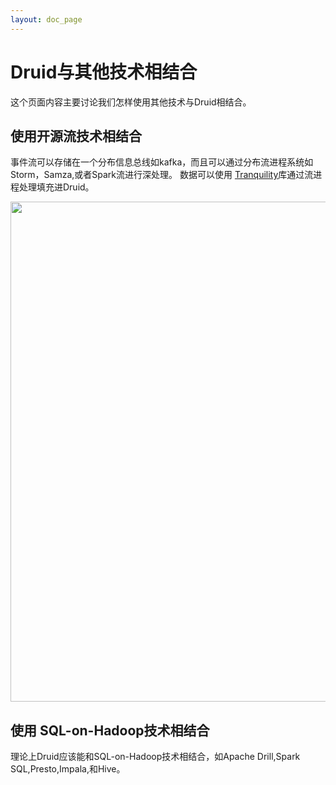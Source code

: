 ```yaml
---
layout: doc_page
---
```

# Druid与其他技术相结合
 
这个页面内容主要讨论我们怎样使用其他技术与Druid相结合。
## 使用开源流技术相结合
 
事件流可以存储在一个分布信息总线如kafka，而且可以通过分布流进程系统如Storm，Samza,或者Spark流进行深处理。
数据可以使用 [Tranquility](https://github.com/druid-io/tranquility)库通过流进程处理填充进Druid。

<img src="../../img/druid-production.png" width="800"/>

## 使用 SQL-on-Hadoop技术相结合

理论上Druid应该能和SQL-on-Hadoop技术相结合，如Apache Drill,Spark SQL,Presto,Impala,和Hive。